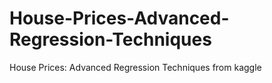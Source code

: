 # House-Prices-Advanced-Regression-Techniques
House Prices: Advanced Regression Techniques from kaggle
